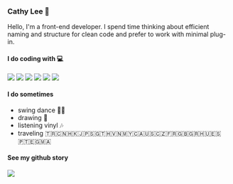 ### Cathy Lee 🤔
Hello, I'm a front-end developer.
I spend time thinking about efficient naming and structure for clean code and prefer to work with minimal plug-in.

#### I do coding with 💻
<p>
  <img src="https://img.shields.io/badge/HTML5-E34F26?style=for-the-badge&logo=html5&logoColor=white" />
  <img src="https://img.shields.io/badge/CSS3-1572B6?style=for-the-badge&logo=css3&logoColor=white" />
  <img src="https://img.shields.io/badge/JavaScript-323330?style=for-the-badge&logo=javascript&logoColor=F7DF1E" />
  <img src="https://img.shields.io/badge/TypeScript-007ACC?style=for-the-badge&logo=typescript&logoColor=white" />
  <img src="https://img.shields.io/badge/Vue.js-35495E?style=for-the-badge&logo=vuedotjs&logoColor=4FC08D" />
  <img src="https://img.shields.io/badge/nuxt.js-00C58E?style=for-the-badge&logo=nuxtdotjs&logoColor=white" />
</p>

#### I do sometimes
- swing dance 💃🏻
- drawing 🎨
- listening vinyl 🎶
- traveling 🇹🇷🇨🇳🇭🇰🇯🇵🇸🇬🇹🇭🇻🇳🇲🇾🇨🇦🇺🇸🇨🇿🇫🇷🇬🇧🇬🇷🇭🇺🇪🇸🇵🇹🇪🇬🇲🇦

#### See my github story
<img src="https://github-readme-stats.vercel.app/api?username=cathyleeu&hide=stars,issues&count_private=true&show_icons=true&include_all_commits=true&hide_border=true&bg_color=#ffffff00&icon_color=#b4a7d6&title_color=#b4a7d6" />
